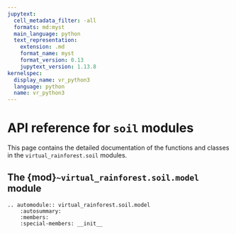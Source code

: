 ```yaml
---
jupytext:
  cell_metadata_filter: -all
  formats: md:myst
  main_language: python
  text_representation:
    extension: .md
    format_name: myst
    format_version: 0.13
    jupytext_version: 1.13.8
kernelspec:
  display_name: vr_python3
  language: python
  name: vr_python3
---
```


# API reference for `soil` modules

This page contains the detailed documentation of the functions and classes in the
`virtual_rainforest.soil` modules.

## The {mod}`~virtual_rainforest.soil.model` module

```{eval-rst}
.. automodule:: virtual_rainforest.soil.model
    :autosummary:
    :members:
    :special-members: __init__
```
